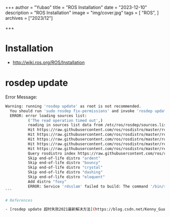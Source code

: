 +++
author = "Yubao"
title = "ROS Installation"
date = "2023-12-10"
description = "ROS Installation"
image = "img/cover.jpg"
tags = [
    "ROS",
]
archives = ["2023/12"]

+++

# Installation
- http://wiki.ros.org/ROS/Installation

# rosdep update

Error Message:

````sh
Warning: running 'rosdep update' as root is not recommended.
  You should run 'sudo rosdep fix-permissions' and invoke 'rosdep update' again without sudo.
  ERROR: error loading sources list:
          ('The read operation timed out',)
          reading in sources list data from /etc/ros/rosdep/sources.list.d
          Hit https://raw.githubusercontent.com/ros/rosdistro/master/rosdep/osx-homebrew.yaml
          Hit https://raw.githubusercontent.com/ros/rosdistro/master/rosdep/base.yaml
          Hit https://raw.githubusercontent.com/ros/rosdistro/master/rosdep/python.yaml
          Hit https://raw.githubusercontent.com/ros/rosdistro/master/rosdep/ruby.yaml
          Hit https://raw.githubusercontent.com/ros/rosdistro/master/releases/fuerte.yaml
          Query rosdistro index https://raw.githubusercontent.com/ros/rosdistro/master/index-v4.yaml
          Skip end-of-life distro "ardent"
          Skip end-of-life distro "bouncy"
          Skip end-of-life distro "crystal"
          Skip end-of-life distro "dashing"
          Skip end-of-life distro "eloquent"
          Add distro "foxy"
          ERROR: Service 'rdsslam' failed to build: The command '/bin/sh -c rosdep update' returned a non-zero code: 1
```

# References

- [rosdep update 超时失败2021最新解决方法](https://blog.csdn.net/Kenny_GuanHua/article/details/116845781)
